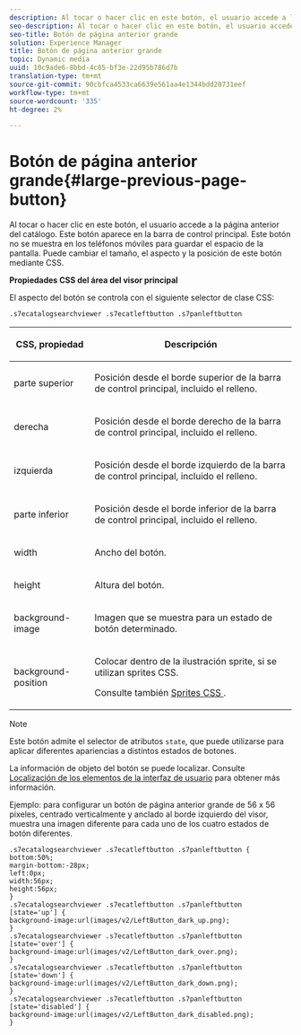```yaml
---
description: Al tocar o hacer clic en este botón, el usuario accede a la página anterior del catálogo. Este botón aparece en la barra de control principal. Este botón no se muestra en los teléfonos móviles para guardar el espacio de la pantalla. Puede cambiar el tamaño, el aspecto y la posición de este botón mediante CSS.
seo-description: Al tocar o hacer clic en este botón, el usuario accede a la página anterior del catálogo. Este botón aparece en la barra de control principal. Este botón no se muestra en los teléfonos móviles para guardar el espacio de la pantalla. Puede cambiar el tamaño, el aspecto y la posición de este botón mediante CSS.
seo-title: Botón de página anterior grande
solution: Experience Manager
title: Botón de página anterior grande
topic: Dynamic media
uuid: 10c9ade6-8bbd-4c05-bf3e-22d95b786d7b
translation-type: tm+mt
source-git-commit: 90cbfca4533ca6639e561aa4e1344bdd20731eef
workflow-type: tm+mt
source-wordcount: '335'
ht-degree: 2%

---
```



# Botón de página anterior grande{#large-previous-page-button}

Al tocar o hacer clic en este botón, el usuario accede a la página anterior del catálogo. Este botón aparece en la barra de control principal. Este botón no se muestra en los teléfonos móviles para guardar el espacio de la pantalla. Puede cambiar el tamaño, el aspecto y la posición de este botón mediante CSS.

<!--<a id="section_6C008EE11212461FA744F2540D38C295"></a>-->

**Propiedades CSS del área del visor principal**

El aspecto del botón se controla con el siguiente selector de clase CSS:

`.s7ecatalogsearchviewer .s7ecatleftbutton .s7panleftbutton`

<table id="table_94EE3F5BBE4547C0B4943471CEE7EDE4"> 
 <thead> 
  <tr> 
   <th colname="col1" class="entry"> <p> CSS, propiedad </p> </th> 
   <th colname="col2" class="entry"> <p>Descripción </p> </th> 
  </tr> 
 </thead>
 <tbody> 
  <tr> 
   <td colname="col1"> <p> <span class="codeph"> parte superior </span> </p> </td> 
   <td colname="col2"> <p>Posición desde el borde superior de la barra de control principal, incluido el relleno. </p> </td> 
  </tr> 
  <tr> 
   <td colname="col1"> <p> <span class="codeph"> derecha </span> </p> </td> 
   <td colname="col2"> <p>Posición desde el borde derecho de la barra de control principal, incluido el relleno. </p> </td> 
  </tr> 
  <tr> 
   <td colname="col1"> <p> <span class="codeph"> izquierda </span> </p> </td> 
   <td colname="col2"> <p>Posición desde el borde izquierdo de la barra de control principal, incluido el relleno. </p> </td> 
  </tr> 
  <tr> 
   <td colname="col1"> <p> <span class="codeph"> parte inferior </span> </p> </td> 
   <td colname="col2"> <p>Posición desde el borde inferior de la barra de control principal, incluido el relleno. </p> </td> 
  </tr> 
  <tr> 
   <td colname="col1"> <p> <span class="codeph"> width </span> </p> </td> 
   <td colname="col2"> <p>Ancho del botón. </p> </td> 
  </tr> 
  <tr> 
   <td colname="col1"> <p> <span class="codeph"> height </span> </p> </td> 
   <td colname="col2"> <p>Altura del botón. </p> </td> 
  </tr> 
  <tr> 
   <td colname="col1"> <p> <span class="codeph"> background-image  </span> </p> </td> 
   <td colname="col2"> <p>Imagen que se muestra para un estado de botón determinado. </p> </td> 
  </tr> 
  <tr> 
   <td colname="col1"> <p> <span class="codeph"> background-position  </span> </p> </td> 
   <td colname="col2"> <p> Colocar dentro de la ilustración sprite, si se utilizan sprites CSS. </p> <p>Consulte también <a href="../../../c-html5-s7-aem-asset-viewers/c-html5-ecatsearch-viewer-about/c-html5-ecatsearch-viewer-customizingviewer/c-html5-ecatsearch-viewer-customizingviewer.md#section-9d570f95eb2443aca74c1b02f6e89aff" format="dita" scope="local"> Sprites CSS </a>. </p> </td> 
  </tr> 
 </tbody> 
</table>

>[!NOTE]
>
>Este botón admite el selector de atributos `state`, que puede utilizarse para aplicar diferentes apariencias a distintos estados de botones.

La información de objeto del botón se puede localizar. Consulte [Localización de los elementos de la interfaz de usuario](../../../c-html5-s7-aem-asset-viewers/c-html5-ecatsearch-viewer-about/c-html5-ecatsearch-viewer-localization.md#concept-cbfc39344c494eb7b9f6a272cff0cc74) para obtener más información.

Ejemplo: para configurar un botón de página anterior grande de 56 x 56 píxeles, centrado verticalmente y anclado al borde izquierdo del visor, muestra una imagen diferente para cada uno de los cuatro estados de botón diferentes.

```
.s7ecatalogsearchviewer .s7ecatleftbutton .s7panleftbutton { 
bottom:50%; 
margin-bottom:-28px; 
left:0px; 
width:56px; 
height:56px; 
} 
.s7ecatalogsearchviewer .s7ecatleftbutton .s7panleftbutton [state='up'] { 
background-image:url(images/v2/LeftButton_dark_up.png); 
} 
.s7ecatalogsearchviewer .s7ecatleftbutton .s7panleftbutton [state='over'] {  
background-image:url(images/v2/LeftButton_dark_over.png); 
} 
.s7ecatalogsearchviewer .s7ecatleftbutton .s7panleftbutton [state='down'] {  
background-image:url(images/v2/LeftButton_dark_down.png); 
} 
.s7ecatalogsearchviewer .s7ecatleftbutton .s7panleftbutton [state='disabled'] { 
background-image:url(images/v2/LeftButton_dark_disabled.png); 
}
```

